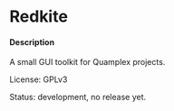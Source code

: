 # Redkite

#### Description

A small GUI toolkit for Quamplex projects.

License: GPLv3

Status: development, no release yet.
